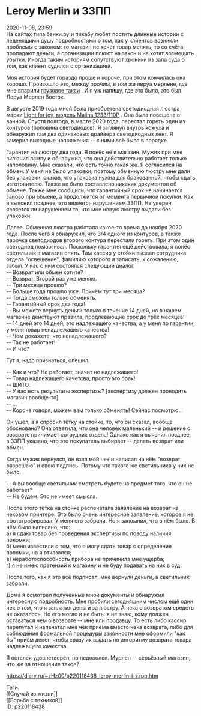 Leroy Merlin и ЗЗПП
====================

   
 2020-11-08, 23:59   
  На сайтах типа банки.ру и пикабу любят постить длинные истории с леденящими душу подробностями о том, как у клиентов возникли проблемы с законом: то магазин не хочет товар менять, то со счёта пропадают деньги, а организации плюют на закон и не хотят возмещать убытки. Иногда таким историям сопутствуют хроники из зала суда о том, как клиент судился с организацией.   
   
 Моя история будет гораздо проще и короче, при этом кончилась она хорошо. Произошло это, между прочим, в том же леруа мерлене, где мне впарили  [грузовое такси](Как%20меня%20обманули)  . И я уж напишу, где это было, это был Леруа Мерлен Восток.   
   
 В августе 2019 года мной была приобретена светодиодная люстра марки  [Light for joy, модель Malina 1233/110P](https://leroymerlin.ru/product/lyustra-svetodiodnaya-malina-1233-110p-81966698/otzyvy/)  . Она была повешена в ванной. Спустя полгода, в марте 2020 года, перестал гореть один из контуров (половина светодиодов). Я заглянул внутрь кожуха и обнаружил там два одинаковых драйвера светодиодных лент. Я замерил выходные напряжения -- с ними всё было в порядке.   
   
 Гарантия на люстру два года. Я понёс её в магазин. Мужик при мне включил лампу и обнаружил, что она действительно работает только наполовину. Мне сказали, что есть точно такая же. Я согласился на обмен. У меня не было упаковки, поэтому обменную люстру мне дали без упаковки, сказав, что упаковка нужна для бракованной, чтобы сдать изготовителю. Также не было составлено никаких документов об обмене. Также мне сообщили, что гарантийный срок не начинается заново при обмене, а продолжится от момента первичной покупки. Как я выяснил позднее, это является нарушением ЗЗПП. Не уверен, является ли нарушением то, что мне новую люстру выдали без упаковки.   
   
 Далее. Обменная люстра работала какое-то время до ноября 2020 года. После чего я обнаружил, что 3/4 одного из контуров, а также парочка светодиодов второго контура перестали гореть. При этом один светодиод помаргивал. Поскольку гарантия ещё действовала, я понёс светильник в магазин опять. Там кассир у стойки вызвал сотрудника отдела "освещение", фамилию которого я записать, к сожалению, забыл. У нас с ним состоялся следующий диалог.   
 -- Возврат или обмен хотите?   
 -- Возврат. Второй раз уже меняю.   
 -- Три месяца прошло?   
 -- Больше года прошло уже. Причём тут три месяца?   
 -- Тогда сможем только обменять.   
 -- Гарантийный срок два года!   
 -- Вы можете вернуть деньги только в течение 14 дней, но в нашем магазине действуют правила, продлевающие срок до трёх месяцев!   
 -- 14 дней это 14 дней, это надлежащего качества, а у меня по гарантии, у меня товар ненадлежащего качества!   
 -- Чем докажете, что ненадлежащего?   
 -- Так не работает!   
 -- И что?   
   
 Тут я, надо признаться, опешил.   
   
 -- Как и что? Не работает, значит не надлежащего!   
 -- Товар надлежащего качетсва, просто это брак!   
 -- ЩИТО.   
 -- У вас есть результаты экспертизы? [экспертизу должен проводить магазин вообще-то]   
 -- ...   
 -- Короче говоря, можем вам только обменять! Сейчас посмотрю...   
   
 Он ушёл, а я спросил тётку на стойке, то, что он сказал, вообще обосновано? Она ответила, что она человек маленький -- и решение о возврате принимает сотрудник отдела! Однако как я выяснил позднее, в ЗЗПП указано, что это покупатель выбирает -- делать возврат или обмен.   
   
 Когда мужик вернулся, он взял мой чек и написал на нём "возврат разрешаю" и свою подпись. Потому что такого же светильника у них не было.   
   
 -- А вы вообще светильник смотреть будете на предмет того, что он не работает?   
 -- Не будем. Это не имеет смысла.   
   
 После этого тётка на стойке распечатала заявление на возврат на чековом принтере. Это было очень интересное заявление, которое я не сфотографировал. У меня его забрали. Но я запомнил, что в нём было. В нём было написано, что:   
 а) я сдаю товар без проведения экспертизы по поводу наличия поломки;   
 б) меня известили о том, что я могу сдать товар с определение поломки, но я отказался;   
 в) неработоспособность прибора не причинила мне ущерба;   
 г) я не имею претензий к магазину и не буду подавать на них в суд.   
   
 После того, как я это всё подписал, мне вернули деньги, а светильник забрали.   
   
 Дома я осмотрел полученные мной документы и обнаружил интересную подробность. Мне пробили сегодняшним числом ещё один чек о том, что я заплатил деньги за люстру. А чека с возвратом средств не оказалось. Но его могло и не быть: я не знаю, кому должен оставаться чем о возврате -- мне или продавцу. То есть либо кассир перепутал и напечатал мне чек приёма вместо чека возврата, либо для соблюдения формальной процедуры законности мне оформили "как бы" приём денег, чтобы сразу их выдать по алгоритму возврата товара надлежащего качества.   
   
 Я остался удовлетворён, но недоволен. Мурлен -- серьёзный магазин, что же за отношение такое?   
    
 <https://diary.ru/~zHz00/p220118438_leroy-merlin-i-zzpp.htm>   
   
 Теги:   
 [[Случай из жизни]]   
 [[Борьба с техникой]]   
 ID: p220118438